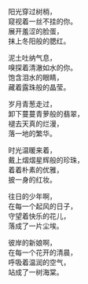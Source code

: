 阳光穿过树梢，<br/>
窥视着一丝不挂的你。<br/>
展开羞涩的脸蛋，<br/>
抹上冬阳般的腮红。<br/>

泥土吐纳气息，<br/>
嗅探着清澈如水的你。<br/>
饱含泪水的眼睛，<br/>
藏着露珠般的晶莹。<br/>

岁月青葱走过，<br/>
卸下蔓蔓青萝般的翡翠，<br/>
褪去天真的烂漫，<br/>
落一地的繁华。<br/>

时光温暖来着，<br/>
戴上熠熠星辉般的珍珠，<br/>
着着朴素的优雅，<br/>
披一身的红妆。<br/>

往日的少年啊，<br/>
在每一个起风的日子，<br/>
守望着快乐的花儿，<br/>
落成了一片尘埃。<br/>

彼岸的新娘啊，<br/>
在每一个花开的清晨，<br/>
呼吸着温润的空气，<br/>
站成了一树海棠。<br/>